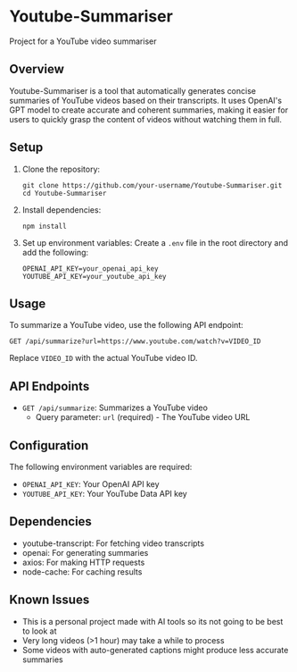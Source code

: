 # Youtube-Summariser

Project for a YouTube video summariser

## Overview
Youtube-Summariser is a tool that automatically generates concise summaries of YouTube videos based on their transcripts. It uses OpenAI's GPT model to create accurate and coherent summaries, making it easier for users to quickly grasp the content of videos without watching them in full.

## Setup
1. Clone the repository:
   ```
   git clone https://github.com/your-username/Youtube-Summariser.git
   cd Youtube-Summariser
   ```
2. Install dependencies:
   ```
   npm install
   ```
3. Set up environment variables:
   Create a `.env` file in the root directory and add the following:
   ```
   OPENAI_API_KEY=your_openai_api_key
   YOUTUBE_API_KEY=your_youtube_api_key
   ```

## Usage
To summarize a YouTube video, use the following API endpoint:

```
GET /api/summarize?url=https://www.youtube.com/watch?v=VIDEO_ID
```

Replace `VIDEO_ID` with the actual YouTube video ID.

## API Endpoints
- `GET /api/summarize`: Summarizes a YouTube video
  - Query parameter: `url` (required) - The YouTube video URL

## Configuration
The following environment variables are required:
- `OPENAI_API_KEY`: Your OpenAI API key
- `YOUTUBE_API_KEY`: Your YouTube Data API key

## Dependencies
- youtube-transcript: For fetching video transcripts
- openai: For generating summaries
- axios: For making HTTP requests
- node-cache: For caching results

## Known Issues
- This is a personal project made with AI tools so its not going to be best to look at
- Very long videos (>1 hour) may take a while to process
- Some videos with auto-generated captions might produce less accurate summaries
